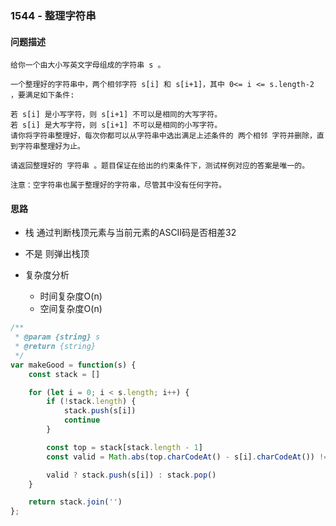 ### 1544 - 整理字符串

#### 问题描述

```textile
给你一个由大小写英文字母组成的字符串 s 。

一个整理好的字符串中，两个相邻字符 s[i] 和 s[i+1]，其中 0<= i <= s.length-2 ，要满足如下条件:

若 s[i] 是小写字符，则 s[i+1] 不可以是相同的大写字符。
若 s[i] 是大写字符，则 s[i+1] 不可以是相同的小写字符。
请你将字符串整理好，每次你都可以从字符串中选出满足上述条件的 两个相邻 字符并删除，直到字符串整理好为止。

请返回整理好的 字符串 。题目保证在给出的约束条件下，测试样例对应的答案是唯一的。

注意：空字符串也属于整理好的字符串，尽管其中没有任何字符。
```

#### 思路

- 栈 通过判断栈顶元素与当前元素的ASCII码是否相差32
- 不是 则弹出栈顶

- 复杂度分析
  
  - 时间复杂度O(n)
  - 空间复杂度O(n)

```js
/**
 * @param {string} s
 * @return {string}
 */
var makeGood = function(s) {
    const stack = []

    for (let i = 0; i < s.length; i++) {
        if (!stack.length) {
            stack.push(s[i])
            continue
        }

        const top = stack[stack.length - 1]
        const valid = Math.abs(top.charCodeAt() - s[i].charCodeAt()) !== 32

        valid ? stack.push(s[i]) : stack.pop()
    }

    return stack.join('')
};
```

